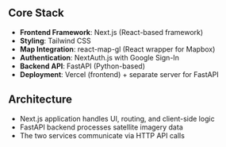 ## Core Stack

- **Frontend Framework**: Next.js (React-based framework)
- **Styling**: Tailwind CSS
- **Map Integration**: react-map-gl (React wrapper for Mapbox)
- **Authentication**: NextAuth.js with Google Sign-In
- **Backend API**: FastAPI (Python-based)
- **Deployment**: Vercel (frontend) + separate server for FastAPI

## Architecture

- Next.js application handles UI, routing, and client-side logic
- FastAPI backend processes satellite imagery data
- The two services communicate via HTTP API calls

